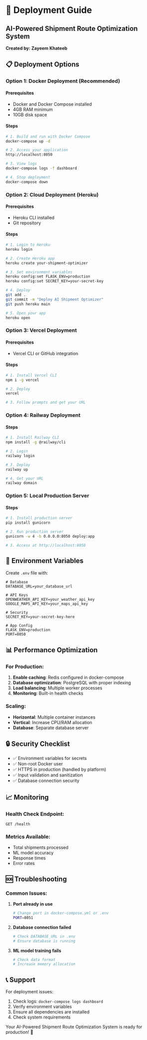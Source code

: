 # 🚀 Deployment Guide
## AI-Powered Shipment Route Optimization System
**Created by: Zayeem Khateeb**

## 📋 Deployment Options

### Option 1: Docker Deployment (Recommended)

#### Prerequisites
- Docker and Docker Compose installed
- 4GB RAM minimum
- 10GB disk space

#### Steps
```bash
# 1. Build and run with Docker Compose
docker-compose up -d

# 2. Access your application
http://localhost:8050

# 3. View logs
docker-compose logs -f dashboard

# 4. Stop deployment
docker-compose down
```

### Option 2: Cloud Deployment (Heroku)

#### Prerequisites
- Heroku CLI installed
- Git repository

#### Steps
```bash
# 1. Login to Heroku
heroku login

# 2. Create Heroku app
heroku create your-shipment-optimizer

# 3. Set environment variables
heroku config:set FLASK_ENV=production
heroku config:set SECRET_KEY=your-secret-key

# 4. Deploy
git add .
git commit -m "Deploy AI Shipment Optimizer"
git push heroku main

# 5. Open your app
heroku open
```

### Option 3: Vercel Deployment

#### Prerequisites
- Vercel CLI or GitHub integration

#### Steps
```bash
# 1. Install Vercel CLI
npm i -g vercel

# 2. Deploy
vercel

# 3. Follow prompts and get your URL
```

### Option 4: Railway Deployment

#### Steps
```bash
# 1. Install Railway CLI
npm install -g @railway/cli

# 2. Login
railway login

# 3. Deploy
railway up

# 4. Get your URL
railway domain
```

### Option 5: Local Production Server

#### Steps
```bash
# 1. Install production server
pip install gunicorn

# 2. Run production server
gunicorn -w 4 -b 0.0.0.0:8050 deploy:app

# 3. Access at http://localhost:8050
```

## 🔧 Environment Variables

Create `.env` file with:
```
# Database
DATABASE_URL=your_database_url

# API Keys
OPENWEATHER_API_KEY=your_weather_api_key
GOOGLE_MAPS_API_KEY=your_maps_api_key

# Security
SECRET_KEY=your-secret-key-here

# App Config
FLASK_ENV=production
PORT=8050
```

## 📊 Performance Optimization

### For Production:
1. **Enable caching**: Redis configured in docker-compose
2. **Database optimization**: PostgreSQL with proper indexing
3. **Load balancing**: Multiple worker processes
4. **Monitoring**: Built-in health checks

### Scaling:
- **Horizontal**: Multiple container instances
- **Vertical**: Increase CPU/RAM allocation
- **Database**: Separate database server

## 🔒 Security Checklist

- ✅ Environment variables for secrets
- ✅ Non-root Docker user
- ✅ HTTPS in production (handled by platform)
- ✅ Input validation and sanitization
- ✅ Database connection security

## 📈 Monitoring

### Health Check Endpoint:
```
GET /health
```

### Metrics Available:
- Total shipments processed
- ML model accuracy
- Response times
- Error rates

## 🆘 Troubleshooting

### Common Issues:

1. **Port already in use**
   ```bash
   # Change port in docker-compose.yml or .env
   PORT=8051
   ```

2. **Database connection failed**
   ```bash
   # Check DATABASE_URL in .env
   # Ensure database is running
   ```

3. **ML model training fails**
   ```bash
   # Check data format
   # Increase memory allocation
   ```

## 📞 Support

For deployment issues:
1. Check logs: `docker-compose logs dashboard`
2. Verify environment variables
3. Ensure all dependencies are installed
4. Check system requirements

Your AI-Powered Shipment Route Optimization System is ready for production! 🎉
